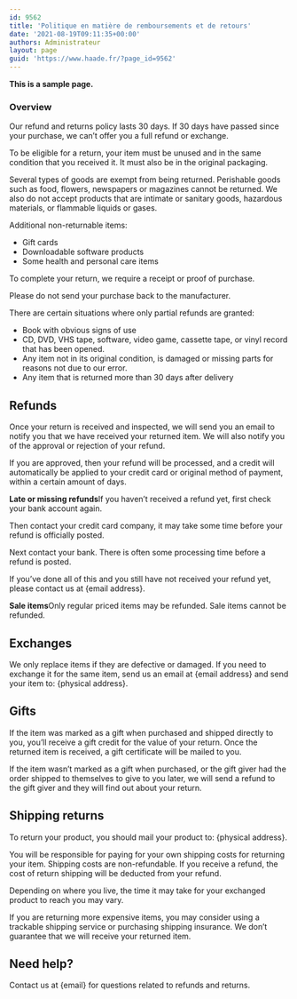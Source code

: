 ```yaml
---
id: 9562
title: 'Politique en matière de remboursements et de retours'
date: '2021-08-19T09:11:35+00:00'
authors: Administrateur
layout: page
guid: 'https://www.haade.fr/?page_id=9562'
---
```


**This is a sample page.**

### Overview

Our refund and returns policy lasts 30 days. If 30 days have passed since your purchase, we can’t offer you a full refund or exchange.

To be eligible for a return, your item must be unused and in the same condition that you received it. It must also be in the original packaging.

Several types of goods are exempt from being returned. Perishable goods such as food, flowers, newspapers or magazines cannot be returned. We also do not accept products that are intimate or sanitary goods, hazardous materials, or flammable liquids or gases.

Additional non-returnable items:

- Gift cards
- Downloadable software products
- Some health and personal care items

To complete your return, we require a receipt or proof of purchase.

Please do not send your purchase back to the manufacturer.

There are certain situations where only partial refunds are granted:

- Book with obvious signs of use
- CD, DVD, VHS tape, software, video game, cassette tape, or vinyl record that has been opened.
- Any item not in its original condition, is damaged or missing parts for reasons not due to our error.
- Any item that is returned more than 30 days after delivery

## Refunds

Once your return is received and inspected, we will send you an email to notify you that we have received your returned item. We will also notify you of the approval or rejection of your refund.

If you are approved, then your refund will be processed, and a credit will automatically be applied to your credit card or original method of payment, within a certain amount of days.

**Late or missing refunds**If you haven’t received a refund yet, first check your bank account again.

Then contact your credit card company, it may take some time before your refund is officially posted.

Next contact your bank. There is often some processing time before a refund is posted.

If you’ve done all of this and you still have not received your refund yet, please contact us at {email address}.

**Sale items**Only regular priced items may be refunded. Sale items cannot be refunded.

## Exchanges

We only replace items if they are defective or damaged. If you need to exchange it for the same item, send us an email at {email address} and send your item to: {physical address}.

## Gifts

If the item was marked as a gift when purchased and shipped directly to you, you’ll receive a gift credit for the value of your return. Once the returned item is received, a gift certificate will be mailed to you.

If the item wasn’t marked as a gift when purchased, or the gift giver had the order shipped to themselves to give to you later, we will send a refund to the gift giver and they will find out about your return.

## Shipping returns

To return your product, you should mail your product to: {physical address}.

You will be responsible for paying for your own shipping costs for returning your item. Shipping costs are non-refundable. If you receive a refund, the cost of return shipping will be deducted from your refund.

Depending on where you live, the time it may take for your exchanged product to reach you may vary.

If you are returning more expensive items, you may consider using a trackable shipping service or purchasing shipping insurance. We don’t guarantee that we will receive your returned item.

## Need help?

Contact us at {email} for questions related to refunds and returns.